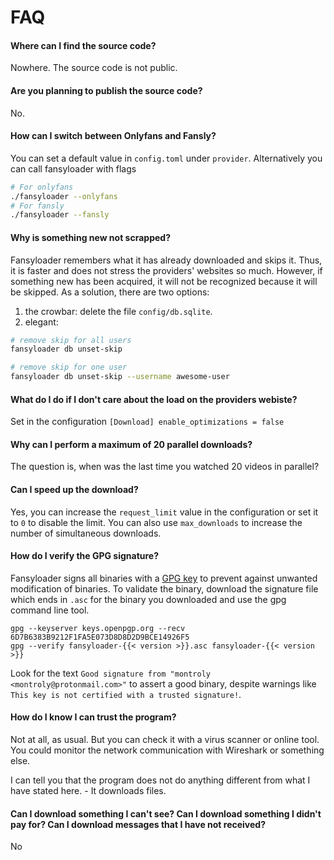 # FAQ

#### Where can I find the source code?

Nowhere. The source code is not public.

#### Are you planning to publish the source code?

No.

#### How can I switch between Onlyfans and Fansly?

You can set a default value in `config.toml` under `provider`. 
Alternatively you can call fansyloader with flags

```bash
# For onlyfans
./fansyloader --onlyfans
# For fansly
./fansyloader --fansly
```

#### Why is something new not scrapped?

Fansyloader remembers what it has already downloaded and skips it. 
Thus, it is faster and does not stress the providers' websites so much.
However, if something new has been acquired, it will not be recognized because it will be skipped.
As a solution, there are two options:

1. the crowbar: delete the file `config/db.sqlite`.
2. elegant: 

```bash
# remove skip for all users
fansyloader db unset-skip

# remove skip for one user
fansyloader db unset-skip --username awesome-user
```

#### What do I do if I don't care about the load on the providers webiste?

Set in the configuration `[Download] enable_optimizations = false`

#### Why can I perform a maximum of 20 parallel downloads?

The question is, when was the last time you watched 20 videos in parallel?

#### Can I speed up the download?

Yes, you can increase the `request_limit` value in the configuration or set it to `0` to disable the limit. 
You can also use `max_downloads` to increase the number of simultaneous downloads.

#### How do I verify the GPG signature?

Fansyloader signs all binaries with a [GPG key](https://keys.openpgp.org/search?q=montroly%40protonmail.com) to prevent against unwanted modification of binaries. 
To validate the binary, download the signature file which ends in `.asc` for the binary you downloaded and use the gpg command line tool.

```
gpg --keyserver keys.openpgp.org --recv 6D7B6383B9212F1FA5E073D8D8D2D9BCE14926F5
gpg --verify fansyloader-{{< version >}}.asc fansyloader-{{< version >}}
``` 

Look for the text `Good signature from "montroly <montroly@protonmail.com>"` to assert a good binary,
despite warnings like `This key is not certified with a trusted signature!`.

#### How do I know I can trust the program?

Not at all, as usual. 
But you can check it with a virus scanner or online tool. 
You could monitor the network communication with Wireshark or something else. 

I can tell you that the program does not do anything different from what I have stated here. - It downloads files.

#### Can I download something I can't see? Can I download something I didn't pay for? Can I download messages that I have not received?

No
